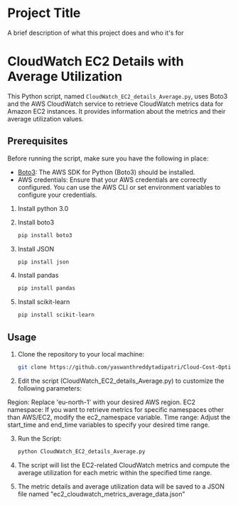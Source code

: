 
# Project Title

A brief description of what this project does and who it's for

# CloudWatch EC2 Details with Average Utilization

This Python script, named `CloudWatch_EC2_details_Average.py`, uses Boto3 and the AWS CloudWatch service to retrieve CloudWatch metrics data for Amazon EC2 instances. It provides information about the metrics and their average utilization values.

## Prerequisites

Before running the script, make sure you have the following in place:

- [Boto3](https://aws.amazon.com/sdk-for-python/): The AWS SDK for Python (Boto3) should be installed.
- AWS credentials: Ensure that your AWS credentials are correctly configured. You can use the AWS CLI or set environment variables to configure your credentials.

1. Install python 3.0

2. Install boto3
   ```sh
   pip install boto3

3. Install JSON
    ```sh
    pip install json

4. Install pandas
    ```sh
    pip install pandas

5. Install scikit-learn
    ```sh
    pip install scikit-learn

## Usage

1. Clone the repository to your local machine:

   ```sh
   git clone https://github.com/yaswanthreddytadipatri/Cloud-Cost-Optimizer-for-EC2.git

2. Edit the script (CloudWatch_EC2_details_Average.py) to customize the following parameters:

Region: Replace 'eu-north-1' with your desired AWS region.
EC2 namespace: If you want to retrieve metrics for specific namespaces other than AWS/EC2, modify the ec2_namespace variable.
Time range: Adjust the start_time and end_time variables to specify your desired time range.

3. Run the Script: 

    ```sh
    python CloudWatch_EC2_details_Average.py

4. The script will list the EC2-related CloudWatch metrics and compute the average utilization for each metric within the specified time range.

5. The metric details and average utilization data will be saved to a JSON file named "ec2_cloudwatch_metrics_average_data.json"



